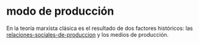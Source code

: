 # modo de producción

En la teoría marxista clásica es el resultado de dos factores históricos: las [relaciones-sociales-de-produccion](relaciones-sociales-de-produccion.md) y los medios de producción.
